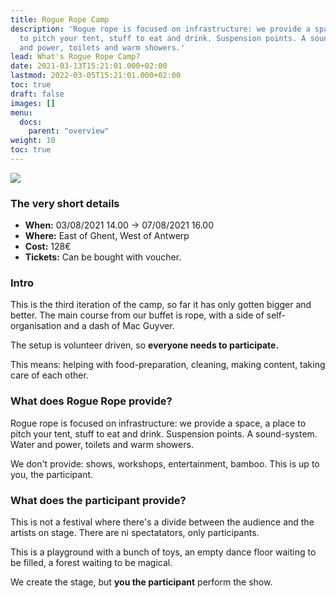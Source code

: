 ```yaml
---
title: Rogue Rope Camp
description: 'Rogue rope is focused on infrastructure: we provide a space, a place
  to pitch your tent, stuff to eat and drink. Suspension points. A sound-system. Water
  and power, toilets and warm showers.'
lead: What's Rogue Rope Camp?
date: 2021-03-13T15:21:01.000+02:00
lastmod: 2022-03-05T15:21:01.000+02:00
toc: true
draft: false
images: []
menu: 
  docs:
    parent: "overview"
weight: 10
toc: true
---
```

![](/images/logo2022.png)

### The very short details

* **When:** 03/08/2021 14.00 -&gt; 07/08/2021 16.00
* **Where:** East of Ghent, West of Antwerp
* **Cost:** 128€ 
* **Tickets:** Can be bought with voucher.

### Intro

This is the third iteration of the camp, so far it has only gotten bigger and better. The main course from our buffet is rope, with a side of self-organisation and a dash of Mac Guyver.

The setup is volunteer driven, so **everyone needs to participate.**

This means: helping with food-preparation, cleaning, making content, taking care of each other.

### What does Rogue Rope provide?

Rogue rope is focused on infrastructure: we provide a space, a place to pitch your tent, stuff to eat and drink. Suspension points. A sound-system. Water and power, toilets and warm showers.

We don't provide: shows, workshops, entertainment, bamboo. This is up to you, the participant.

### What does the participant provide?

This is not a festival where there's a divide between the audience and the artists on stage. There are ni spectatators, only participants.

This is a playground with a bunch of toys, an empty dance floor waiting to be filled, a forest waiting to be magical.

We create the stage, but **you the participant** perform the show.